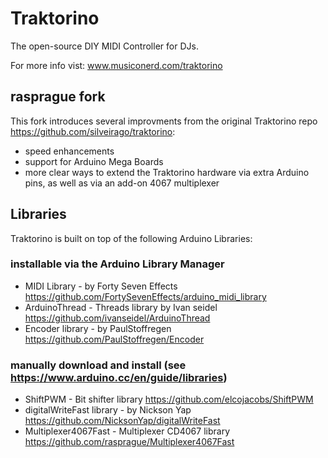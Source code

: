 # Traktorino
The open-source DIY MIDI Controller for DJs.

For more info vist: www.musiconerd.com/traktorino

## rasprague fork
This fork introduces several improvments from the original Traktorino repo https://github.com/silveirago/traktorino:
- speed enhancements
- support for Arduino Mega Boards
- more clear ways to extend the Traktorino hardware via extra Arduino pins, as well as via an add-on 4067 multiplexer

## Libraries
Traktorino is built on top of the following Arduino Libraries:
### installable via the Arduino Library Manager
- MIDI Library - by Forty Seven Effects https://github.com/FortySevenEffects/arduino_midi_library
- ArduinoThread - Threads library by Ivan seidel https://github.com/ivanseidel/ArduinoThread
- Encoder library - by PaulStoffregen https://github.com/PaulStoffregen/Encoder
### manually download and install (see https://www.arduino.cc/en/guide/libraries)
- ShiftPWM - Bit shifter library https://github.com/elcojacobs/ShiftPWM
- digitalWriteFast library - by Nickson Yap https://github.com/NicksonYap/digitalWriteFast
- Multiplexer4067Fast - Multiplexer CD4067 library https://github.com/rasprague/Multiplexer4067Fast

